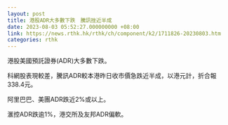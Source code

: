 ```yaml
---
layout: post
title: 港股ADR大多數下跌　騰訊挫近半成
date: 2023-08-03 05:52:27.000000000 +08:00
link: https://news.rthk.hk/rthk/ch/component/k2/1711826-20230803.htm
categories: rthk
---
```


港股美國預託證券(ADR)大多數下跌。

科網股表現較差，騰訊ADR較本港昨日收市價急跌近半成，以港元計，折合報338.4元。

阿里巴巴、美團ADR跌近2%或以上。

滙控ADR跌逾1%，港交所及友邦ADR偏軟。
